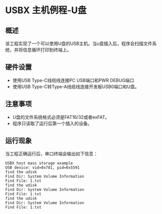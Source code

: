 # USBX 主机例程-U盘

## 概述

该工程实现了一个可以使用U盘的USB主机。当u盘插入后，程序会扫描文件系统，并将信息循环打印到终端上。

## 硬件设置

- 使用USB Type-C线缆线连接PC USB端口和PWR DEBUG端口
- 使用USB Type-C转Type-A线缆线连接开发板USB0端口和U盘。

## 注意事项

- U盘的文件系统格式必须是FAT16/32或者exFAT。
- 程序只读取了运行后第一个插入的设备。

## 运行现象

当工程正确运行后，串口终端会输出如下信息：
```console
USBX host mass storage example
USB device: vid=0x781, pid=0x5591
find the udisk
Find Dir: System Volume Information
Find File: 1.txt
find the udisk
Find Dir: System Volume Information
Find File: 1.txt
find the udisk
Find Dir: System Volume Information
Find File: 1.txt
```
